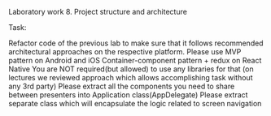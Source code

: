 Laboratory work 8. Project structure and architecture

Task:

Refactor code of the previous lab to make sure that it follows recommended architectural approaches on the respective platform. 
Please use MVP pattern on Android and iOS
Container-component pattern + redux on React Native
You are NOT required(but allowed) to use any libraries for that (on lectures we reviewed approach which allows accomplishing task without any 3rd party)
Please extract all the components you need to share between presenters into Application class(AppDelegate)
Please extract separate class which will encapsulate the logic related to screen navigation
